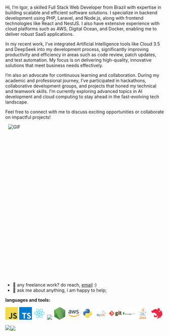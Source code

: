 
Hi, I’m Igor, a skilled Full Stack Web Developer from Brazil with expertise in building scalable and efficient software solutions. I specialize in backend development using PHP, Laravel, and Node.js, along with frontend technologies like React and NestJS. I also have extensive experience with cloud platforms such as AWS, Digital Ocean, and Docker, enabling me to deliver robust SaaS applications.

In my recent work, I’ve integrated Artificial Intelligence tools like Cloud 3.5 and DeepSeek into my development process, significantly improving productivity and efficiency in areas such as code review, patch updates, and test automation. My focus is on delivering high-quality, innovative solutions that meet business needs effectively.

I’m also an advocate for continuous learning and collaboration. During my academic and professional journey, I’ve participated in hackathons, collaborative development groups, and projects that honed my technical and teamwork skills. I’m currently exploring advanced topics in AI development and cloud computing to stay ahead in the fast-evolving tech landscape.

Feel free to connect with me to discuss exciting opportunities or collaborate on impactful projects!

  <img align="right" alt="GIF" src="https://64.media.tumblr.com/51230d3b61456042bc9ce1554864df68/tumblr_ocuzkchn3J1tjryj4o1_540.gif?raw=true" width="495" height="500" />
  
- 💼 any freelance work? do reach, [email](mailto:nicklink.lv@gmail.com) :)
- 💬 ask me about anything, i am happy to help;

**languages and tools:**  

<code><img height="40" src="https://raw.githubusercontent.com/github/explore/80688e429a7d4ef2fca1e82350fe8e3517d3494d/topics/javascript/javascript.png"></code>
<code><img height="40" src="https://raw.githubusercontent.com/github/explore/80688e429a7d4ef2fca1e82350fe8e3517d3494d/topics/typescript/typescript.png"></code>
<code><img height="40" src="https://raw.githubusercontent.com/github/explore/80688e429a7d4ef2fca1e82350fe8e3517d3494d/topics/react/react.png"></code>
<code><img height="40" src="https://i.imgur.com/nYdsWZH.png"></code>
<code><img height="40" src="https://raw.githubusercontent.com/github/explore/80688e429a7d4ef2fca1e82350fe8e3517d3494d/topics/nodejs/nodejs.png"></code>
<code><img height="40" src="https://raw.githubusercontent.com/github/explore/80688e429a7d4ef2fca1e82350fe8e3517d3494d/topics/aws/aws.png"></code>
<code><img height="40" src="https://raw.githubusercontent.com/github/explore/80688e429a7d4ef2fca1e82350fe8e3517d3494d/topics/python/python.png"></code>
<code><img height="40" src="https://raw.githubusercontent.com/github/explore/80688e429a7d4ef2fca1e82350fe8e3517d3494d/topics/mysql/mysql.png"></code>
<code><img height="40" src="https://raw.githubusercontent.com/github/explore/80688e429a7d4ef2fca1e82350fe8e3517d3494d/topics/git/git.png"></code>
<code><img height="40" src="https://raw.githubusercontent.com/github/explore/80688e429a7d4ef2fca1e82350fe8e3517d3494d/topics/mongodb/mongodb.png"></code>
<code><img height="40" src="https://raw.githubusercontent.com/github/explore/80688e429a7d4ef2fca1e82350fe8e3517d3494d/topics/java/java.png"></code>
<code><img height="40" src="https://raw.githubusercontent.com/nimasfl/nestjs-icons/master/file_type_nestjs.svg"></code>

<a href="https://github.com/anuraghazra/github-readme-stats">
  <img align="left" src="https://github-readme-stats.vercel.app/api/top-langs/?username=SolarisSy&langs_count=8" />
</a>

<a href="https://github.com/ryo-ma">
  <img align="center" src="https://github-profile-trophy.vercel.app/?username=IgormBorba&column=8&margin-w=20&margin-h=0&no-bg=true&no-frame=true&theme=dark_dimmed" />
</a>
